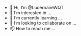 - 👋 Hi, I’m @LucernaireWQT
- 👀 I’m interested in ...
- 🌱 I’m currently learning ...
- 💞️ I’m looking to collaborate on ...
- 📫 How to reach me ...

<!---
LucernaireWQT/LucernaireWQT is a ✨ special ✨ repository because its `README.md` (this file) appears on your GitHub profile.
You can click the Preview link to take a look at your changes.
--->
